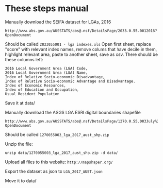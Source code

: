 # These steps manual

Manually download the SEIFA dataset for LGAs, 2016

    http://www.abs.gov.au/AUSSTATS/abs@.nsf/DetailsPage/2033.0.55.0012016?OpenDocument

Should be called `2033055001 - lga indexes.xls`
Open first sheet, replace "score" with relevant index names, remove colums that have decile in them, highlight relevant area, paste to another sheet, save as csv. There should be these columns left:

    2016 Local Government Area (LGA) Code,
    2016 Local Government Area (LGA) Name,
    Index of Relative Socio-economic Disadvantage,
    Index of Relative Socio-economic Advantage and Disadvantage,
    Index of Economic Resources,
    Index of Education and Occupation,
    Usual Resident Population

Save it at data/

Manually download the ASGS LGA ESRI digital boundaries shapefile

    http://www.abs.gov.au/AUSSTATS/abs@.nsf/DetailsPage/1270.0.55.003July%202017?OpenDocument

Should be called `1270055003_lga_2017_aust_shp.zip`

Unzip the file:

    unzip data/1270055003_lga_2017_aust_shp.zip -d data/

Upload all files to this website: `http://mapshaper.org/`

Export the dataset as json to `LGA_2017_AUST.json`

Move it to data/
